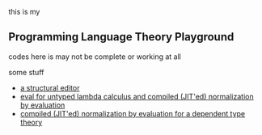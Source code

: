 
this is my

## Programming Language Theory Playground


codes here is may not be complete or working at all


some stuff
* [a structural editor](gifs/editor)
* [eval for untyped lambda calculus and compiled (JIT'ed) normalization by evaluation](common/src/main/scala/UntypedLambdaCalculus.scala)
* [compiled (JIT'ed) normalization by evaluation for a dependent type theory](common/src/main/scala/TypeCheck.scala)